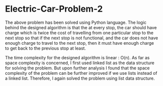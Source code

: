 # Electric-Car-Problem-2
The above problem has been solved using Python language. The logic behind the designed algorithm is that the at every stop, the car should have charge which is twice the cost of
travelling from one particular stop to the next stop so that if the next stop is not functional, and
the car does not have enough charge to travel to the next stop, then it must have enough
charge to get back to the previous stop at least.
  
    
The time complexity for the designed algorithm 
is linear : O(n). As far as space complexity is concerned, I first used linked list as the data
structure for solving the problem. But upon further analysis I found that the space complexity
of the problem can be further improved if we use lists instead of a linked list. Therefore, I
again solved the problem using list data structure.



